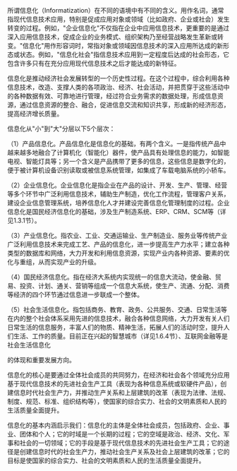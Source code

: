 
所谓信息化（Informatization）在不同的语境中有不同的含义。用作名词，通常指现代信息技术应用，特别是促成应用对象或领域（比如政府、企业或社会）发生转变的过程。例如，"企业信息化"不仅指在企业中应用信息技术，更重要的是通过深入应用信息技术，促成企业的业务模式、组织架构乃至经营战略发生革新或转变。"信息化"用作形容词时，常指对象或领域因信息技术的深入应用所达成的新形态或状态。例如，"信息化社会"指信息技术应用到一定程度后达成的社会形态，它包含许多只有在充分应用现代信息技术之后才能达成的新特征。

信息化是推动经济社会发展转型的一个历史性过程。在这个过程中，综合利用各种信息技术，改造、支撑人类的各项政治、经济、社会活动，并把贯穿于这些活动中的各种数据有效、可靠地进行管理，经过符合业务需求的数据处理，形成信息资源，通过信息资源的整合、融合，促进信息交流和知识共享，形成新的经济形态，提高经济增长质量。

信息化从"小"到"大"分层以下5个层次：

（1）产品信息化。产品信息化是信息化的基础，有两个含义。一是指传统产品中越来越多地融合了计算机化（智能化）器件，使产品具有处理信息的能力，如智能电视、智能灯具等；另一个含义是产品携带了更多的信息，这些信息是数字化的，便于被计算机设备识别读取或被信息系统管理，如集成了车载电脑系统的小轿车。

（2）企业信息化。企业信息化是指企业在产品的设计、开发、生产、管理、经营等多个环节中广泛利用信息技术，辅助生产制造，优化工作流程，管理客户关系，建设企业信息管理系统，培养信息化人才并建设完善信息化管理制度的过程。企业信息化是国民经济信息化的基础，涉及生产制造系统、ERP、CRM、SCM等（详见1.3.1节）。

（3）产业信息化。指农业、工业、交通运输业、生产制造业、服务业等传统产业广泛利用信息技术来完成工艺、产品的信息化，进一步提高生产力水平；建立各种类型的数据库和网络，大力开发和利用信息资源，实现产业内各种资源、要素的优化与重组，从而实现产业的升级。

（4）国民经济信息化。指在经济大系统内实现统一的信息大流动，使金融、贸易、投资、计划、通关、营销等组成一个信息大系统，使生产、流通、分配、消费等经济的四个环节通过信息进一步联成一个整体。

（5）社会生活信息化。指包括商务、教育、政务、公共服务、交通、日常生活等在内的整个社会体系采用先进的信息技术，融合各种信息网络，大力开发有关人们日常生活的信息服务，丰富人们的物质、精神生活，拓展人们的活动时空，提升人们生活、工作的质量。目前正在兴起的智慧城市（详见1.6.4节）、互联网金融等是社会生活信息化

的体现和重要发展方向。

信息化的核心是要通过全体社会成员的共同努力，在经济和社会各个领域充分应用基于现代信息技术的先进社会生产工具（表现为各种信息系统或软硬件产品），创建信息时代社会生产力，并推动生产关系和上层建筑的改革（表现为法律、法规、制度、规范、标准、组织结构等），使国家的综合实力、社会的文明素质和人民的生活质量全面提升。

信息化的基本内涵启示我们：信息化的主体是全体社会成员，包括政府、企业、事业、团体和个人；它的时域是一个长期的过程；它的空域是政治、经济、文化、军事和社会的一切领域；它的手段是基于现代信息技术的先进社会生产工具；它的途径是创建信息时代的社会生产力，推动社会生产关系及社会上层建筑的改革；它的目标是使国家的综合实力、社会的文明素质和人民的生活质量全面提升。
